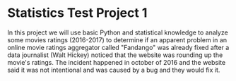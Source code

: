# Statistics Test Project 1

In this project we will use basic Python and statistical knowledge to analyze some movies ratings (2016-2017) to determine if an apparent problem in an online movie ratings aggregator called "Fandango" was already fixed after a data journalist (Walt Hickey) noticed that the website was rounding up the movie's ratings. The incident happened in october of 2016 and the website said it was not intentional and was caused by a bug and they would fix it.
